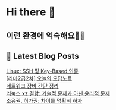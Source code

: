 # Hi there 👋

## 이런 환경에 익숙해요✍🏼

## 📕 Latest Blog Posts

<a href=https://honge1122.tistory.com/64>Linux: SSH 및 Key-Based 인증</a></br><a href=https://honge1122.tistory.com/63>[리마2급2차] 오늘의 오답노트 </a></br><a href=https://honge1122.tistory.com/62>네트워크 장비 간단 정리</a></br><a href=https://honge1122.tistory.com/61>리눅스 xz 결함: 기술적 문제가 아닌 윤리적 문제</a></br><a href=https://honge1122.tistory.com/60>소유권, 허가권: 차이를 명확히 하자</a></br>